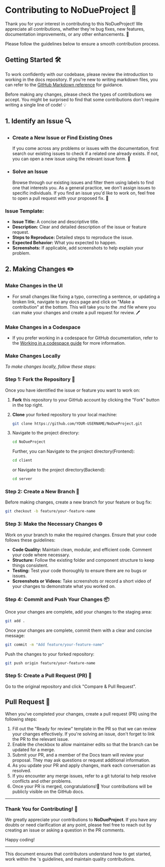 # Contributing to NoDueProject 🚀
Thank you for your interest in contributing to this NoDueProject! We appreciate all contributions, whether they're bug fixes, new features, documentation improvements, or any other enhancements. 🌟

Please follow the guidelines below to ensure a smooth contribution process.

## Getting Started 🛠️

To work confidently with our codebase, please review the introduction to working in the docs repository. If you're new to writing markdown files, you can refer to the [GitHub Markdown reference](https://guides.github.com/features/mastering-markdown/) for guidance.

Before making any changes, please check the types of contributions we accept. You might be surprised to find that some contributions don't require writing a single line of code! 💡

## 1. Identify an Issue 🔍

- ### Create a New Issue or Find Existing Ones

  If you come across any problems or issues with the documentation, first search our existing issues to check if a related one already exists. If not, you can open a new issue using the relevant issue form. 📝

- ### Solve an Issue

  Browse through our existing issues and filter them using labels to find one that interests you. As a general practice, we don't assign issues to specific individuals. If you find an issue you'd like to work on, feel free to open a pull request with your proposed fix. 💪

### Issue Template:
- **Issue Title:** A concise and descriptive title.
- **Description:** Clear and detailed description of the issue or feature request.
- **Steps to Reproduce:** Detailed steps to reproduce the issue.
- **Expected Behavior:** What you expected to happen.
- **Screenshots:** If applicable, add screenshots to help explain your problem.

## 2. Making Changes ✏️

### Make Changes in the UI

- For small changes like fixing a typo, correcting a sentence, or updating a broken link, navigate to any docs page and click on "Make a contribution" at the bottom. This will take you to the .md file where you can make your changes and create a pull request for review. 🖊️

### Make Changes in a Codespace

- If you prefer working in a codespace for GitHub documentation, refer to the [Working in a codespace guide](https://docs.github.com/en/codespaces) for more information.

### Make Changes Locally

_To make changes locally, follow these steps:_

### Step 1: Fork the Repository 🍴
Once you have identified the issue or feature you want to work on:
1. **Fork** this repository to your GitHub account by clicking the "Fork" button in the top right.

2. **Clone** your forked repository to your local machine:

   ```bash
   git clone https://github.com/YOUR-USERNAME/NoDueProject.git
   ```

3. Navigate to the project directory:
   ```bash
   cd NoDueProject
   ```
   Further, you can Navigate to the project directory(Frontend):
   ```bash
   cd client
   ```
   or
   Navigate to the project directory(Backend):
   ```bash
   cd server
   ```
### Step 2: Create a New Branch 🌳

Before making changes, create a new branch for your feature or bug fix:
```bash
git checkout -b feature/your-feature-name
```

### Step 3: Make the Necessary Changes ⚙️

Work on your branch to make the required changes. Ensure that your code follows these guidelines:
- **Code Quality:** Maintain clean, modular, and efficient code. Comment your code where necessary. 
- **Structure:** Follow the existing folder and component structure to keep things consistent.
- **Testing:** Test your code thoroughly to ensure there are no bugs or issues.
- **Screenshots or Videos:** Take screenshots or record a short video of your changes to demonstrate what you worked on.

### Step 4: Commit and Push Your Changes 📦
Once your changes are complete, add your changes to the staging area:
```bash
git add .
```

Once your changes are complete, commit them with a clear and concise message:
```bash
git commit -m "Add feature/your-feature-name"
```

Push the changes to your forked repository:
```bash
git push origin feature/your-feature-name
```

### Step 5: Create a Pull Request (PR) 🔄
Go to the original repository and click "Compare & Pull Request".

## Pull Request 📨

When you've completed your changes, create a pull request (PR) using the following steps:

1. Fill out the "Ready for review" template in the PR so that we can review your changes effectively. If you're solving an issue, don't forget to link the PR to the relevant issue.
2. Enable the checkbox to allow maintainer edits so that the branch can be updated for a merge.
3. Submit your PR, and a member of the Docs team will review your proposal. They may ask questions or request additional information.
4. As you update your PR and apply changes, mark each conversation as resolved.
5. If you encounter any merge issues, refer to a git tutorial to help resolve conflicts and other problems.
6. Once your PR is merged, congratulations!🎉 Your contributions will be publicly visible on the GitHub docs.

---

### Thank You for Contributing! 🙏

We greatly appreciate your contributions to **NoDueProject**. If you have any doubts or need clarification at any point, please feel free to reach out by creating an issue or asking a question in the PR comments.

Happy coding!

--- 

This document ensures that contributors understand how to get started, work within the 's guidelines, and maintain quality contributions.
